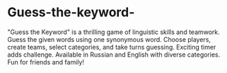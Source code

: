 # Guess-the-keyword-
"Guess the Keyword" is a thrilling game of linguistic skills and teamwork. Guess the given words using one synonymous word. Choose players, create teams, select categories, and take turns guessing. Exciting timer adds challenge. Available in Russian and English with diverse categories. Fun for friends and family!
